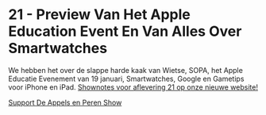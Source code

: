 # 21 - Preview Van Het Apple Education Event En Van Alles Over Smartwatches

<p>We hebben het over de slappe harde kaak van Wietse, SOPA, het Apple Educatie Evenement van 19 januari, Smartwatches, Google en Gametips voor iPhone en iPad. <a href="http://www.appelsenperenshow.nl/aflevering/2012/1/18/21-preview-van-het-apple-education-event-en-van-alles-over-s.html">Shownotes voor aflevering 21 op onze nieuwe website!</a></p><p><a href="https://www.patreon.com/appelsenperenshow" rel="payment">Support De Appels en Peren Show</a></p>